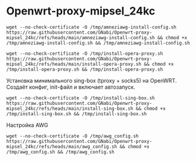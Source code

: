 # Openwrt-proxy-mipsel_24kc

```
wget --no-check-certificate -O /tmp/amneziawg-install-config.sh https://raw.githubusercontent.com/GNabi/Openwrt-proxy-mipsel_24kc/refs/heads/main/amneziawg-install-config.sh && chmod +x /tmp/amneziawg-install-config.sh && /tmp/amneziawg-install-config.sh
```


```
wget --no-check-certificate -O /tmp/install-opera-proxy.sh https://raw.githubusercontent.com/GNabi/Openwrt-proxy-mipsel_24kc/refs/heads/main/install-opera-proxy.sh && chmod +x /tmp/install-opera-proxy.sh && /tmp/install-opera-proxy.sh
```

Установка минимального sing-box (tproxy + socks5) на OpenWRT. Создаёт конфиг, init-файл и включает автозапуск.
```
wget --no-check-certificate -O /tmp/install-sing-box.sh https://raw.githubusercontent.com/GNabi/Openwrt-proxy-mipsel_24kc/refs/heads/main/install-sing-box.sh && chmod +x /tmp/install-sing-box.sh && /tmp/install-sing-box.sh
```

Настройка AWG 


```
wget --no-check-certificate -O /tmp/awg_config.sh https://raw.githubusercontent.com/GNabi/Openwrt-proxy-mipsel_24kc/refs/heads/main/awg_config.sh && chmod +x /tmp/awg_config.sh && /tmp/awg_config.sh
```
